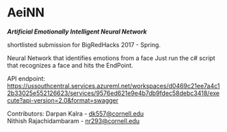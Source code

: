 # AeiNN
_**Artificial Emotionally Intelligent Neural Network**_

shortlisted submission for BigRedHacks 2017 - Spring. 

Neural Network that identifies emotions from a face
Just run the c# script that recognizes a face and hits the EndPoint.

API endpoint:
https://ussouthcentral.services.azureml.net/workspaces/d0469c21ee7a4c12b33025e552126623/services/9576ed621e9e4b7db9fdec58debc3418/execute?api-version=2.0&format=swagger

Contributors:
Darpan Kalra - dk557@cornell.edu  
Nithish Rajachidambaram - nr293@cornell.edu
